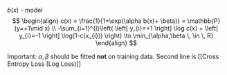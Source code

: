 $b(x)$ - model
$$
\begin{align}
c(x) = \frac{1}{1+\exp(\alpha b(x)+ \beta)} = \mathbb{P}(y=+1\mid x) \\
-\sum_{i=1}^{l}\left( \left[ y_{i}=+1 \right] \log c(x) + \left[ y_{i}=-1 \right] \log(1-c(x_{i}))  \right) \to \min_{\alpha,\beta \, \in \, R} 
\end{align}
$$

Important: $\alpha, \beta$ should be fitted **not** on training data.
Second line is [[Cross Entropy Loss (Log Loss)]]

